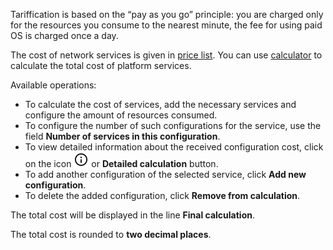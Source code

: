 Tariffication is based on the “pay as you go” principle: you are charged only for the resources you consume to the nearest minute, the fee for using paid OS is charged once a day.

The cost of network services is given in [price list](https://mcs.mail.ru/pricelist). You can use [calculator](https://mcs.mail.ru/en/pricing/) to calculate the total cost of platform services.

Available operations:

- To calculate the cost of services, add the necessary services and configure the amount of resources consumed.
- To configure the number of such configurations for the service, use the field **Number of services in this configuration**.
- To view detailed information about the received configuration cost, click on the icon ![Detailed calculation](./assets/info_icon.svg "inline") or **Detailed calculation** button.
- To add another configuration of the selected service, click **Add new configuration**.
- To delete the added configuration, click **Remove from calculation**.

The total cost will be displayed in the line **Final calculation**.

<warn>

The total cost is rounded to **two decimal places**.

</warn>
